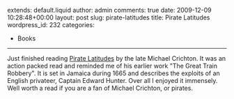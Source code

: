 extends: default.liquid
author: admin
comments: true
date: 2009-12-09 10:28:48+00:00
layout: post
slug: pirate-latitudes
title: Pirate Latitudes
wordpress_id: 232
categories:
- Books
---

Just finished reading [Pirate Latitudes](http://www.youtube.com/watch?v=1lJ5Fe_vHF8) by the late Michael Crichton. It was an action packed read and reminded me of his earlier work "The Great Train Robbery". It is set in Jamaica during 1665 and describes the exploits of an English privateer, Captain Edward Hunter. Over all I enjoyed it immensely. Well worth a read if you are a fan of Michael Crichton, or pirates.
